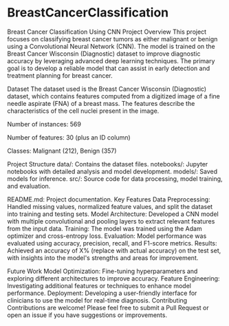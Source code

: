 # BreastCancerClassification
Breast Cancer Classification Using CNN
Project Overview
This project focuses on classifying breast cancer tumors as either malignant or benign using a Convolutional Neural Network (CNN). The model is trained on the Breast Cancer Wisconsin (Diagnostic) dataset to improve diagnostic accuracy by leveraging advanced deep learning techniques. The primary goal is to develop a reliable model that can assist in early detection and treatment planning for breast cancer.

Dataset
The dataset used is the Breast Cancer Wisconsin (Diagnostic) dataset, which contains features computed from a digitized image of a fine needle aspirate (FNA) of a breast mass. The features describe the characteristics of the cell nuclei present in the image.

Number of instances: 569

Number of features: 30 (plus an ID column)

Classes: Malignant (212), Benign (357)

Project Structure
data/: Contains the dataset files.
notebooks/: Jupyter notebooks with detailed analysis and model development.
models/: Saved models for inference.
src/: Source code for data processing, model training, and evaluation.

README.md: Project documentation.
Key Features
Data Preprocessing: Handled missing values, normalized feature values, and split the dataset into training and testing sets.
Model Architecture: Developed a CNN model with multiple convolutional and pooling layers to extract relevant features from the input data.
Training: The model was trained using the Adam optimizer and cross-entropy loss.
Evaluation: Model performance was evaluated using accuracy, precision, recall, and F1-score metrics.
Results: Achieved an accuracy of X% (replace with actual accuracy) on the test set, with insights into the model's strengths and areas for improvement.

Future Work
Model Optimization: Fine-tuning hyperparameters and exploring different architectures to improve accuracy.
Feature Engineering: Investigating additional features or techniques to enhance model performance.
Deployment: Developing a user-friendly interface for clinicians to use the model for real-time diagnosis.
Contributing
Contributions are welcome! Please feel free to submit a Pull Request or open an issue if you have suggestions or improvements.
